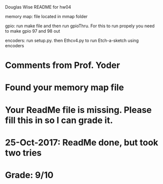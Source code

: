 Douglas Wise
README for hw04

memory map: file located in mmap folder

gpio: run make file and then run gpioThru. For this to run propely
      you need to make gpio 97 and 98 out

encoders: run setup.py. then Ethcv4.py to run Etch-a-sketch using encoders

# Comments from Prof. Yoder
# Found your memory map file
# Your ReadMe file is missing.  Please fill this in so I can grade it.
# 25-Oct-2017:  ReadMe done, but took two tries
# Grade:  9/10
